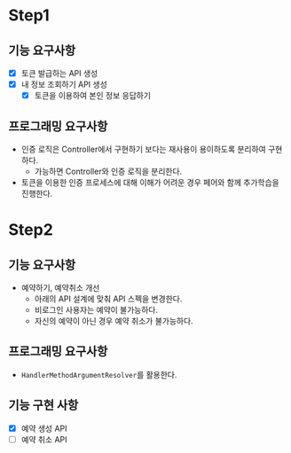 # Step1

## 기능 요구사항

- [x] 토큰 발급하는 API 생성
- [x] 내 정보 조회하기 API 생성
    - [x] 토큰을 이용하여 본인 정보 응답하기

## 프로그래밍 요구사항

- 인증 로직은 Controller에서 구현하기 보다는 재사용이 용이하도록 분리하여 구현하다.
    - 가능하면 Controller와 인증 로직을 분리한다.
- 토큰을 이용한 인증 프로세스에 대해 이해가 어려운 경우 페어와 함께 추가학습을 진행한다.

# Step2

## 기능 요구사항

- 예약하기, 예약취소 개선
    - 아래의 API 설계에 맞춰 API 스펙을 변경한다.
    - 비로그인 사용자는 예약이 불가능하다.
    - 자신의 예약이 아닌 경우 예약 취소가 불가능하다.

## 프로그래밍 요구사항

- `HandlerMethodArgumentResolver`를 활용한다.

## 기능 구현 사항

- [x] 예약 생성 API
- [ ] 예약 취소 API